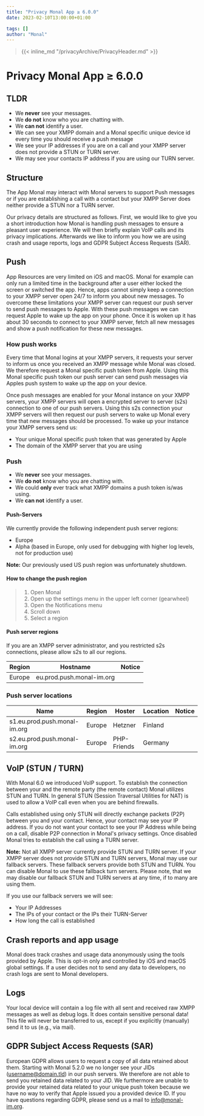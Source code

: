 ```yaml
---
title: "Privacy Monal App ≥ 6.0.0"
date: 2023-02-10T13:00:00+01:00

tags: []
author: "Monal"
---
```


> {{< inline_md "/privacyArchive/PrivacyHeader.md" >}}

# Privacy Monal App ≥ 6.0.0

## TLDR

* We **never** see your messages.
* We **do not** know who you are chatting with.
* We **can not** identify a user.
* We can see your XMPP domain and a Monal specific unique device id every time you should receive a push message
* We see your IP addresses if you are on a call and your XMPP server does not provide a STUN or TURN server.
* We may see your contacts IP address if you are using our TURN server.

## Structure

The App Monal may interact with Monal servers to support Push messages or if you are establishing a call with a contact but your XMPP Server does neither provide a STUN nor a TURN server.

Our privacy details are structured as follows.
First, we would like to give you a short introduction how Monal is handling push messages to ensure a pleasant user experience.
We will then briefly explain VoIP calls and its privacy implications.
Afterwards we like to inform you how we are using crash and usage reports, logs and GDPR Subject Access Requests (SAR).

## Push

App Resources are very limited on iOS and macOS.
Monal for example can only run a limited time in the background after a user either locked the screen or switched the app.
Hence, apps cannot simply keep a connection to your XMPP server open 24/7 to inform you about new messages.
To overcome these limitations your XMPP server can request our push server to send push messages to Apple.
With these push messages we can request Apple to wake up the app on your phone.
Once it is woken up it has about 30 seconds to connect to your XMPP server, fetch all new messages and show a push notification for these new messages.

### How push works

Every time that Monal logins at your XMPP servers, it requests your server to inform us once you received an XMPP message while Monal was closed.
We therefore request a Monal specific push token from Apple.
Using this Monal specific push token our push server can send push messages via Apples push system to wake up the app on your device.

Once push messages are enabled for your Monal instance on your XMPP servers, your XMPP servers will open a encrypted server to server (s2s) connection to one of our push servers.
Using this s2s connection your XMPP servers will then request our push servers to wake up Monal every time that new messages should be processed.
To wake up your instance your XMPP servers send us:

* Your unique Monal specific push token that was generated by Apple
* The domain of the XMPP server that you are using

### Push

* We **never** see your messages.
* We **do not** know who you are chatting with.
* We could **only** ever track what XMPP domains a push token is/was using.
* We **can not** identify a user.

#### Push-Servers

We currently provide the following independent push server regions:

* Europe
* Alpha (based in Europe, only used for debugging with higher log levels, not for production use)

**Note:** Our previously used US push region was unfortunately shutdown.

#### How to change the push region

> 1. Open Monal
> 2. Open up the settings menu in the upper left corner (gearwheel)
> 3. Open the Notifications menu
> 4. Scroll down
> 5. Select a region

#### Push server regions

If you are an XMPP server administrator, and you restricted s2s connections, please allow s2s to all our regions.

| Region | Hostname | Notice |
|--------|----------|--------|
| Europe | eu.prod.push.monal-im.org |  |

### Push server locations

| Name | Region | Hoster | Location | Notice |
|------|--------|--------|----------|--------|
| s1.eu.prod.push.monal-im.org | Europe | Hetzner | Finland |  |
| s2.eu.prod.push.monal-im.org | Europe | PHP-Friends | Germany |  |

## VoIP (STUN / TURN)

With Monal 6.0 we introduced VoIP support.
To establish the connection between your and the remote party (the remote contact) Monal utilizes STUN and TURN.
In general STUN (Session Traversal Utilities for NAT) is used to allow a VoIP call even when you are behind firewalls.

Calls established using only STUN will directly exchange packets (P2P) between you and your contact.
Hence, your contact may see your IP address.
If you do not want your contact to see your IP Address while being on a call, disable P2P connection in Monal's privacy settings.
Once disabled Monal tries to establish the call using a TURN server.

**Note:** Not all XMPP server currently provide STUN and TURN server.
If your XMPP server does not provide STUN and TURN servers, Monal may use our fallback servers.
These fallback servers provide both STUN and TURN.
You can disable Monal to use these fallback turn servers.
Please note, that we may disable our fallback STUN and TURN servers at any time, if to many are using them.

If you use our fallback servers we will see:

* Your IP Addresses
* The IPs of your contact or the IPs their TURN-Server
* How long the call is established

## Crash reports and app usage

Monal does track crashes and usage data anonymously using the tools provided by Apple.
This is opt-in only and controlled by iOS and macOS global settings.
If a user decides not to send any data to developers, no crash logs are sent to Monal developers.

## Logs

Your local device will contain a log file with all sent and received raw XMPP messages as well as debug logs.
It does contain sensitive personal data!
This file will never be transferred to us, except if you explicitly (manually) send it to us (e.g., via mail).

## GDPR Subject Access Requests (SAR)

European GDPR allows users to request a copy of all data retained about them. Starting with Monal 5.2.0 we no longer see your JIDs (username@domain.tld) in our push servers.
We therefore are not able to send you retained data related to your JID.
We furthermore are unable to provide your retained data related to your unique push token because we have no way to verify that Apple issued you a provided device ID.
If you have questions regarding GDPR, please send us a mail to info@monal-im.org.
